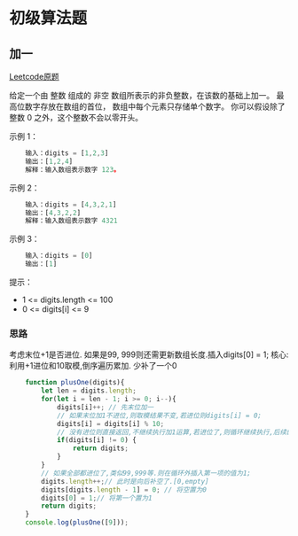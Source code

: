 # 初级算法题
## 加一
[Leetcode原题](https://leetcode-cn.com/leetbook/read/top-interview-questions-easy/x2cv1c/)

给定一个由 整数 组成的 非空 数组所表示的非负整数，在该数的基础上加一。
最高位数字存放在数组的首位， 数组中每个元素只存储单个数字。
你可以假设除了整数 0 之外，这个整数不会以零开头。  

示例 1：
```js
    输入：digits = [1,2,3]
    输出：[1,2,4]
    解释：输入数组表示数字 123。
```
示例 2：  
```js
    输入：digits = [4,3,2,1]
    输出：[4,3,2,2]
    解释：输入数组表示数字 4321
```
示例 3：  
```js
    输入：digits = [0]
    输出：[1]
```
提示：
- 1 <= digits.length <= 100
- 0 <= digits[i] <= 9

### 思路
考虑末位+1是否进位. 如果是99, 999则还需更新数组长度.插入digits[0] = 1;
核心: 利用+1进位和10取模,倒序遍历累加.
少补了一个0
```js
    function plusOne(digits){
        let len = digits.length;
        for(let i = len - 1; i >= 0; i--){
            digits[i]++; // 先末位加一
            // 如果末位加1不进位,则取模结果不变,若进位则digits[i] = 0;
            digits[i] = digits[i] % 10;
            // 没有进位则直接返回,不继续执行加1运算,若进位了,则循环继续执行,后续的数字都会加一,也会判断是否进位
            if(digits[i] != 0) { 
                return digits;
            }
        }
        // 如果全部都进位了,类似99,999等.则在循环外插入第一项的值为1;
        digits.length++;// 此时是向后补空了.[0,empty]
        digits[digits.length - 1] = 0; // 将空置为0
        digits[0] = 1;// 将第一个置为1
        return digits;
    }
    console.log(plusOne([9]));
```